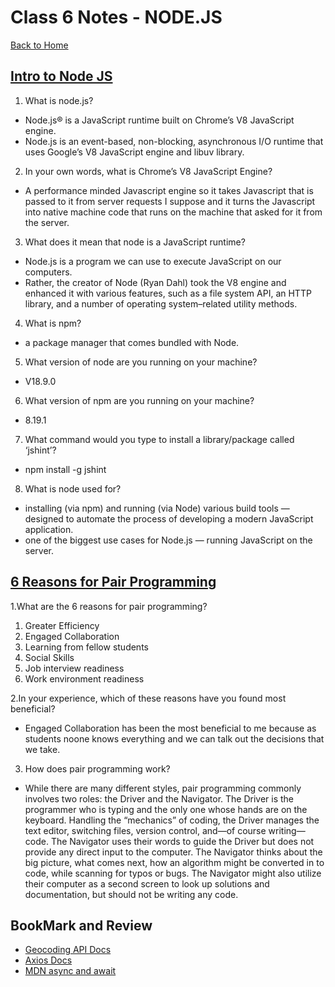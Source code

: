 # Class 6 Notes - NODE.JS

[Back to Home](../README.md)

## [Intro to Node JS](https://www.sitepoint.com/an-introduction-to-node-js/)

1. What is node.js?

+ Node.js® is a JavaScript runtime built on Chrome’s V8 JavaScript engine.
+ Node.js is an event-based, non-blocking, asynchronous I/O runtime that uses Google’s V8 JavaScript engine and libuv library.

2. In your own words, what is Chrome’s V8 JavaScript Engine?

+ A performance minded Javascript engine so it takes Javascript that is passed to it from server requests I suppose and it turns the Javascript into native machine code that runs on the machine that asked for it from the server.

3. What does it mean that node is a JavaScript runtime?

+  Node.js is a program we can use to execute JavaScript on our computers.
+ Rather, the creator of Node (Ryan Dahl) took the V8 engine and enhanced it with various features, such as a file system API, an HTTP library, and a number of operating system–related utility methods.

4. What is npm?

+ a package manager that comes bundled with Node.

5. What version of node are you running on your machine?

+ V18.9.0

6. What version of npm are you running on your machine?

+ 8.19.1

7. What command would you type to install a library/package called ‘jshint’?

+ npm install -g jshint

8. What is node used for?

+ installing (via npm) and running (via Node) various build tools — designed to automate the process of developing a modern JavaScript application.
+ one of the biggest use cases for Node.js — running JavaScript on the server.

## [6 Reasons for Pair Programming](https://www.codefellows.org/blog/6-reasons-for-pair-programming/)

1.What are the 6 reasons for pair programming?

  1. Greater Efficiency
  2. Engaged Collaboration
  3. Learning from fellow students
  4. Social Skills
  5. Job interview readiness
  6. Work environment readiness

2.In your experience, which of these reasons have you found most beneficial?

+ Engaged Collaboration has been the most beneficial to me because as students noone knows everything and we can talk out the decisions that we take.

3. How does pair programming work?

+ While there are many different styles, pair programming commonly involves two roles: the Driver and the Navigator. The Driver is the programmer who is typing and the only one whose hands are on the keyboard. Handling the “mechanics” of coding, the Driver manages the text editor, switching files, version control, and—of course writing—code. The Navigator uses their words to guide the Driver but does not provide any direct input to the computer. The Navigator thinks about the big picture, what comes next, how an algorithm might be converted in to code, while scanning for typos or bugs. The Navigator might also utilize their computer as a second screen to look up solutions and documentation, but should not be writing any code.

## BookMark and Review

+ [Geocoding API Docs](https://locationiq.com/)
+ [Axios Docs](https://www.npmjs.com/package/axios)
+ [MDN async and await](https://developer.mozilla.org/en-US/docs/Learn/JavaScript/Asynchronous/Promises)
